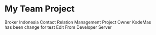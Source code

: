 # My Team Project
Broker Indonesia Contact Relation Management
Project Owner KodeMas
has been change for test
Edit From Developer Server

